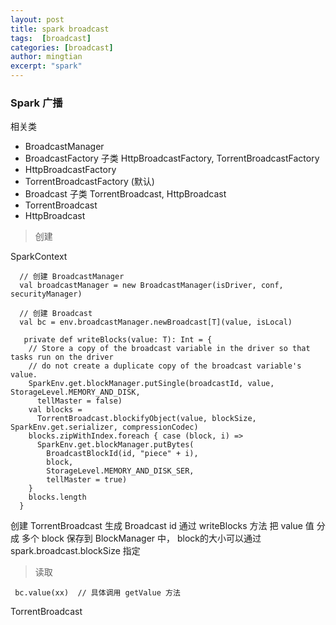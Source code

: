 ```yaml
---
layout: post
title: spark broadcast
tags:  [broadcast]
categories: [broadcast]
author: mingtian
excerpt: "spark"
---
```



### Spark 广播


相关类

* BroadcastManager
* BroadcastFactory  子类 HttpBroadcastFactory, TorrentBroadcastFactory
* HttpBroadcastFactory
* TorrentBroadcastFactory (默认)
* Broadcast 子类 TorrentBroadcast, HttpBroadcast
* TorrentBroadcast
* HttpBroadcast


> 创建

SparkContext

~~~
  // 创建 BroadcastManager
  val broadcastManager = new BroadcastManager(isDriver, conf, securityManager)
  
  // 创建 Broadcast
  val bc = env.broadcastManager.newBroadcast[T](value, isLocal)
~~~

~~~
   private def writeBlocks(value: T): Int = {
    // Store a copy of the broadcast variable in the driver so that tasks run on the driver
    // do not create a duplicate copy of the broadcast variable's value.
    SparkEnv.get.blockManager.putSingle(broadcastId, value, StorageLevel.MEMORY_AND_DISK,
      tellMaster = false)
    val blocks =
      TorrentBroadcast.blockifyObject(value, blockSize, SparkEnv.get.serializer, compressionCodec)
    blocks.zipWithIndex.foreach { case (block, i) =>
      SparkEnv.get.blockManager.putBytes(
        BroadcastBlockId(id, "piece" + i),
        block,
        StorageLevel.MEMORY_AND_DISK_SER,
        tellMaster = true)
    }
    blocks.length
  }
~~~

创建 TorrentBroadcast  生成 Broadcast id 通过 writeBlocks 方法 把 value 值 分成 多个 block 保存到 BlockManager 中， block的大小可以通过 spark.broadcast.blockSize 指定
  
 
> 读取

~~~
 bc.value(xx)  // 具体调用 getValue 方法
~~~

TorrentBroadcast


